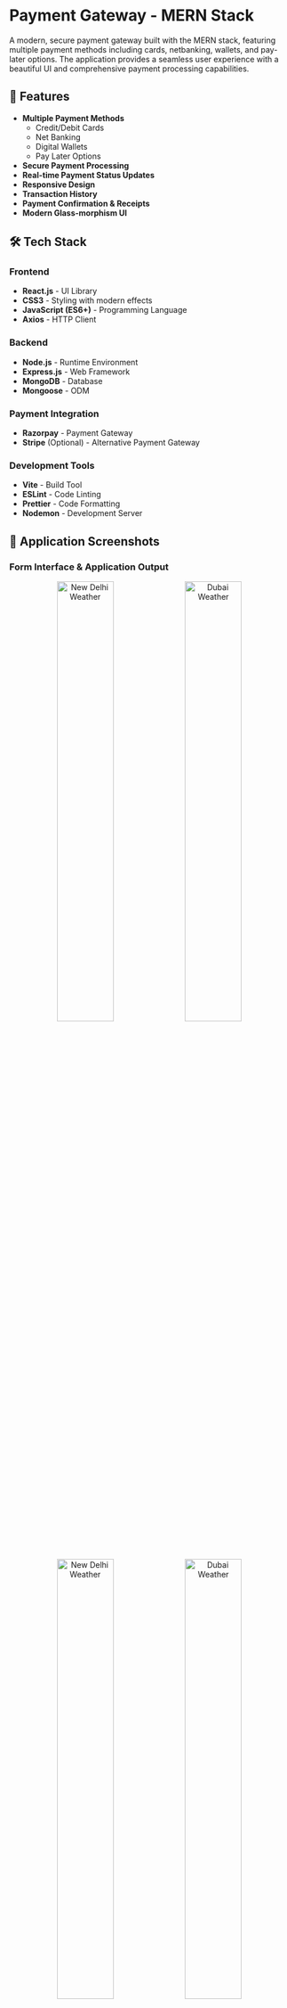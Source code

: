 # Payment Gateway - MERN Stack

A modern, secure payment gateway built with the MERN stack, featuring multiple payment methods including cards, netbanking, wallets, and pay-later options. The application provides a seamless user experience with a beautiful UI and comprehensive payment processing capabilities.

## 🚀 Features

- **Multiple Payment Methods**
  - Credit/Debit Cards
  - Net Banking
  - Digital Wallets
  - Pay Later Options
- **Secure Payment Processing**
- **Real-time Payment Status Updates**
- **Responsive Design**
- **Transaction History**
- **Payment Confirmation & Receipts**
- **Modern Glass-morphism UI**

## 🛠️ Tech Stack

### Frontend
- **React.js** - UI Library
- **CSS3** - Styling with modern effects
- **JavaScript (ES6+)** - Programming Language
- **Axios** - HTTP Client

### Backend
- **Node.js** - Runtime Environment
- **Express.js** - Web Framework
- **MongoDB** - Database
- **Mongoose** - ODM

### Payment Integration
- **Razorpay** - Payment Gateway
- **Stripe** (Optional) - Alternative Payment Gateway

### Development Tools
- **Vite** - Build Tool
- **ESLint** - Code Linting
- **Prettier** - Code Formatting
- **Nodemon** - Development Server

## 📸 Application Screenshots

### Form Interface & Application Output
<div align="center">
  <img src="landingpage.png" alt="New Delhi Weather" width="45%" />
  <img src="payment.png" alt="Dubai Weather" width="45%" />
</div>
<div align="center">
  <img src="razorpay.png" alt="New Delhi Weather" width="45%" />
  <img src="success.png" alt="Dubai Weather" width="45%" />
</div>

## 🚀 Quick Start

### Prerequisites

Make sure you have the following installed:
- **Node.js** (v18 or higher)
- **npm** or **yarn**
- **MongoDB** (local or Atlas)
- **Razorpay Account** (for payment processing)

### Installation

1. **Clone the repository**

2. **Install dependencies**
```bash
# Install root dependencies
npm install

# Install client dependencies
cd client
npm install

# Install server dependencies
cd ../server
npm install
```

3. **Environment Setup**

Create `.env` files in both client and server directories:

**Server `.env`:**
```env
# Database
MONGODB_URL

# Server Configuration
PORT=5000
NODE_ENV=development

# JWT Secret
JWT_SECRET=your-super-secret-jwt-key

# Razorpay Configuration
RAZORPAY_KEY_ID=your_razorpay_key_id
RAZORPAY_KEY_SECRET=your_razorpay_key_secret

# CORS
CLIENT_URL=http://localhost:5173

# Email Configuration (Optional)
EMAIL_USER=your-email@gmail.com
EMAIL_PASS=your-app-password
```

**Client `.env`:**
```env
VITE_API_URL=http://localhost:5000/api
VITE_RAZORPAY_KEY_ID=your_razorpay_key_id
```

4. **Start the application**

Option 1 - Start both servers concurrently (from root directory):
```bash
npm run dev
```

Option 2 - Start servers separately:
```bash
# Terminal 1 - Start backend server
cd server
npm run dev

# Terminal 2 - Start frontend server
cd client
npm run dev
```

The application will be available at:
- **Frontend:** http://localhost:5173
- **Backend:** http://localhost:5000

## 🔧 Configuration

### Payment Gateway Setup

1. **Create Razorpay Account**
   - Sign up at [Razorpay Dashboard](https://dashboard.razorpay.com/)
   - Get your API keys from the dashboard
   - Add keys to your environment variables

2. **Database Setup**
   - Install MongoDB locally or use MongoDB Atlas
   - Update the connection string in your `.env` file

### Environment Variables

| Variable | Description | Required |
|----------|-------------|----------|
| `MONGODB_URI` | MongoDB connection string | Yes |
| `PORT` | Server port number | No (default: 5000) |
| `JWT_SECRET` | Secret key for JWT tokens | Yes |
| `RAZORPAY_KEY_ID` | Razorpay API Key ID | Yes |
| `RAZORPAY_KEY_SECRET` | Razorpay API Key Secret | Yes |
| `CLIENT_URL` | Frontend URL for CORS | Yes |

## 📚 API Documentation

### Payment Routes

#### Create Payment Order
```http
POST /api/payments/create-order
Content-Type: application/json

{
  "amount": 100,
  "currency": "INR",
  "receipt": "order_123"
}
```

#### Verify Payment
```http
POST /api/payments/verify
Content-Type: application/json

{
  "razorpay_order_id": "order_xyz",
  "razorpay_payment_id": "pay_abc",
  "razorpay_signature": "signature_123"
}
```

#### Get Payment Status
```http
GET /api/payments/status/:paymentId
```

### Transaction Routes

#### Get All Transactions
```http
GET /api/transactions
```

#### Get Transaction by ID
```http
GET /api/transactions/:id
```


### Styling Features

- Modern glass-morphism design
- Responsive layout
- Smooth animations and transitions
- Professional color scheme
- Mobile-optimized interface

## 🔒 Security Features

- **Input Validation** - Server-side validation for all inputs
- **CORS Protection** - Configured for specific origins
- **Environment Variables** - Sensitive data protection
- **Payment Verification** - Webhook signature verification
- **HTTPS Ready** - SSL/TLS support for production

## 🚀 Deployment

### Frontend (Vercel/Netlify)

1. **Build the client**
```bash
cd client
npm run build
```

2. **Deploy to Vercel**
```bash
npm install -g vercel
vercel --prod
```

### Backend (Railway/Heroku)

1. **Prepare for deployment**
```bash
cd server
npm install --production
```

2. **Deploy to Railway**
- Connect your GitHub repository
- Set environment variables
- Deploy automatically

### Environment Setup for Production

Update your environment variables for production:
- Use production MongoDB URI
- Set `NODE_ENV=production`
- Update `CLIENT_URL` to your production frontend URL
- Use production Razorpay keys

## 🧪 Testing

### Run Tests
```bash
# Backend tests
cd express-new
npm test

# Frontend tests
cd vite-new
npm test
```

### Test Payment Flow

1. Use Razorpay test cards:
   - **Success:** 4111 1111 1111 1111
   - **Failure:** 4000 0000 0000 0002

## 📈 Performance Optimization

- **Code Splitting** - React lazy loading
- **Image Optimization** - Compressed assets
- **API Caching** - Redis integration (optional)
- **Database Indexing** - Optimized queries
- **Minification** - Production builds

## 🤝 Contributing

1. Fork the repository
2. Create your feature branch (`git checkout -b feature/amazing-feature`)
3. Commit your changes (`git commit -m 'Add some amazing feature'`)
4. Push to the branch (`git push origin feature/amazing-feature`)
5. Open a Pull Request



## 👥 Authors

- **SHASHIVADHAN CHEEPIRI** - *Initial work* - [Shashivadhan1911](https://github.com/Shashivadhan1911)

## 🙏 Acknowledgments

- Razorpay for payment processing
- React team for the amazing library
- MongoDB for the database solution
- All contributors and testers





---

**Happy Coding! 🎉**
